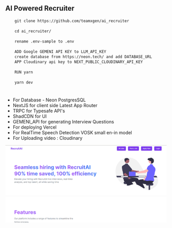 ## AI Powered Recruiter

```
    git clone https://github.com/teamxgen/ai_recruiter

    cd ai_recruiter/

    rename .env-sample to .env

    ADD Google GEMENI API KEY to LLM_API_KEY
    create database from https://neon.tech/ and add DATABASE_URL
    APP Cloudinary api key to NEXT_PUBLIC_CLOUDINARY_API_KEY

    RUN yarn

    yarn dev

```

#

-   For Database - Neon PostgresSQL
-   NextJS for client side Latest App Router
-   TRPC for Typesafe API's
-   ShadCDN for UI
-   GEMENI_API for generating Interview Questions
-   For deploying Vercel
-   For RealTime Speech Detection VOSK small en-in model
-   For Uploading video : Cloudinary

![alt text](<Screenshot 2024-04-29 044226.png>)
